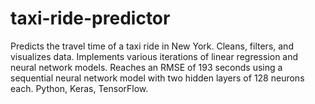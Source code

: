 # taxi-ride-predictor
Predicts the travel time of a taxi ride in New York. Cleans, filters, and visualizes data. Implements various iterations of linear regression and neural network models. Reaches an RMSE of 193 seconds using a sequential neural network model with two hidden layers of 128 neurons each. Python, Keras, TensorFlow.
